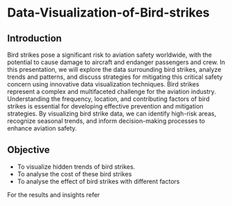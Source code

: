 # Data-Visualization-of-Bird-strikes
## Introduction 
Bird strikes pose a significant risk to aviation safety worldwide, with the potential to cause damage to aircraft and endanger passengers and crew. In this presentation, we will explore the data surrounding bird strikes, analyze trends and patterns, and discuss strategies for mitigating this critical safety concern using innovative data visualization techniques.
Bird strikes represent a complex and multifaceted challenge for the aviation industry. Understanding the frequency, location, and contributing factors of bird strikes is essential for developing effective prevention and mitigation strategies. By visualizing bird strike data, we can identify high-risk areas, recognize seasonal trends, and inform decision-making processes to enhance aviation safety.

## Objective
+ To visualize hidden trends of bird strikes.
+ To analyse the cost of these bird strikes
+ To analyse the effect of bird strikes with different factors

For the results and insights refer 


